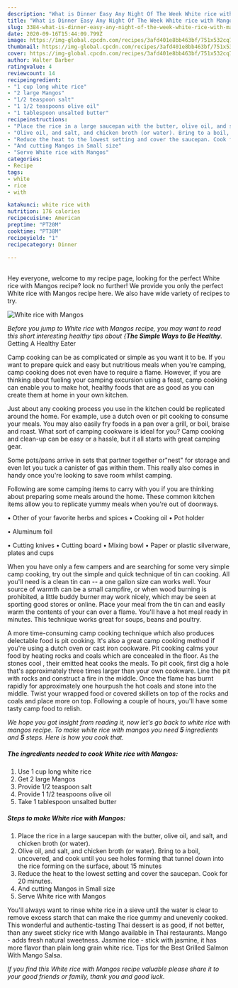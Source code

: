```yaml
---
description: "What is Dinner Easy Any Night Of The Week White rice with Mangos"
title: "What is Dinner Easy Any Night Of The Week White rice with Mangos"
slug: 3384-what-is-dinner-easy-any-night-of-the-week-white-rice-with-mangos
date: 2020-09-16T15:44:09.799Z
image: https://img-global.cpcdn.com/recipes/3afd401e8bb463bf/751x532cq70/white-rice-with-mangos-recipe-main-photo.jpg
thumbnail: https://img-global.cpcdn.com/recipes/3afd401e8bb463bf/751x532cq70/white-rice-with-mangos-recipe-main-photo.jpg
cover: https://img-global.cpcdn.com/recipes/3afd401e8bb463bf/751x532cq70/white-rice-with-mangos-recipe-main-photo.jpg
author: Walter Barber
ratingvalue: 4
reviewcount: 14
recipeingredient:
- "1 cup long white rice"
- "2 large Mangos"
- "1/2 teaspoon salt"
- "1 1/2 teaspoons olive oil"
- "1 tablespoon unsalted butter"
recipeinstructions:
- "Place the rice in a large saucepan with the butter, olive oil, and salt, and chicken broth (or water)."
- "Olive oil, and salt, and chicken broth (or water). Bring to a boil, uncovered, and cook until you see holes forming that tunnel down into the rice forming on the surface, about 15 minutes"
- "Reduce the heat to the lowest setting and cover the saucepan. Cook for 20 minutes."
- "And cutting Mangos in Small size"
- "Serve White rice with Mangos"
categories:
- Recipe
tags:
- white
- rice
- with

katakunci: white rice with 
nutrition: 176 calories
recipecuisine: American
preptime: "PT20M"
cooktime: "PT38M"
recipeyield: "1"
recipecategory: Dinner

---
```

<br>
Hey everyone, welcome to my recipe page, looking for the perfect White rice with Mangos recipe? look no further! We provide you only the perfect White rice with Mangos recipe here. We also have wide variety of recipes to try.
<br>


![White rice with Mangos](https://img-global.cpcdn.com/recipes/3afd401e8bb463bf/751x532cq70/white-rice-with-mangos-recipe-main-photo.jpg)

<i>Before you jump to White rice with Mangos recipe, you may want to read this short interesting healthy tips about {<strong>The Simple Ways to Be Healthy</strong>.</i>
Getting A Healthy Eater

    
Camp cooking can be as complicated or simple as you want it to be. If you want to prepare quick and easy but nutritious meals when you're camping, camp cooking does not even have to require a flame. However, if you are thinking about fueling your camping excursion using a feast, camp cooking can enable you to make hot, healthy foods that are as good as you can create them at home in your own kitchen.

 Just about any cooking process you use in the kitchen could be replicated around the home. For example, use a dutch oven or pit cooking to consume your meals. You may also easily fry foods in a pan over a grill, or boil, braise and roast. What sort of camping cookware is ideal for you? Camp cooking and clean-up can be easy or a hassle, but it all starts with great camping gear.

Some pots/pans arrive in sets that partner together or"nest" for storage and even let you tuck a canister of gas within them. This really also comes in handy once you're looking to save room whilst camping.

Following are some camping items to carry with you if you are thinking about preparing some meals around the home. These common kitchen items allow you to replicate yummy meals when you're out of doorways.


• Other of your favorite herbs and spices
• Cooking oil
• Pot holder

• Aluminum foil

• Cutting knives
• Cutting board
• Mixing bowl
• Paper or plastic silverware, plates and cups

When you have only a few campers and are searching for some very simple camp cooking, try out the simple and quick technique of tin can cooking. All you'll need is a clean tin can -- a one gallon size can works well. Your source of warmth can be a small campfire, or when wood burning is prohibited, a little buddy burner may work nicely, which may be seen at sporting good stores or online. Place your meal from the tin can and easily warm the contents of your can over a flame. You'll have a hot meal ready in minutes.  This technique works great for soups, beans and poultry.

A more time-consuming camp cooking technique which also produces delectable food is pit cooking.  It's also a great camp cooking method if you're using a dutch oven or cast iron cookware. Pit cooking calms your food by heating rocks and coals which are concealed in the floor. As the stones cool , their emitted heat cooks the meals. To pit cook, first dig a hole that's approximately three times larger than your own cookware. Line the pit with rocks and construct a fire in the middle. Once the flame has burnt rapidly for approximately one hourpush the hot coals and stone into the middle. Twist your wrapped food or covered skillets on top of the rocks and coals and place more on top. Following a couple of hours, you'll have some tasty camp food to relish.


<i>We hope you got insight from reading it, now let's go back to white rice with mangos recipe. To make white rice with mangos you need <strong>5</strong> ingredients and <strong>5</strong> steps. Here is how you cook that.
</i>

##### The ingredients needed to cook White rice with Mangos:

1. Use 1 cup long white rice
1. Get 2 large Mangos
1. Provide 1/2 teaspoon salt
1. Provide 1 1/2 teaspoons olive oil
1. Take 1 tablespoon unsalted butter


##### Steps to make White rice with Mangos:

1. Place the rice in a large saucepan with the butter, olive oil, and salt, and chicken broth (or water).
1. Olive oil, and salt, and chicken broth (or water). Bring to a boil, uncovered, and cook until you see holes forming that tunnel down into the rice forming on the surface, about 15 minutes
1. Reduce the heat to the lowest setting and cover the saucepan. Cook for 20 minutes.
1. And cutting Mangos in Small size
1. Serve White rice with Mangos


You&#39;ll always want to rinse white rice in a sieve until the water is clear to remove excess starch that can make the rice gummy and unevenly cooked. This wonderful and authentic-tasting Thai dessert is as good, if not better, than any sweet sticky rice with Mango available in Thai restaurants. Mango - adds fresh natural sweetness. Jasmine rice - stick with jasmine, it has more flavor than plain long grain white rice. Tips for the Best Grilled Salmon With Mango Salsa. 

<i>If you find this White rice with Mangos recipe valuable please share it to your good friends or family, thank you and good luck.</i>
